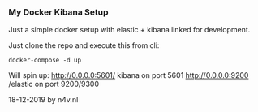 ### My Docker Kibana Setup

Just a simple docker setup with elastic + kibana linked for development. 

Just clone the repo and execute this from cli: 
```
docker-compose -d up 
```

Will spin up:
http://0.0.0.0:5601/ kibana on port 5601
http://0.0.0.0:9200 /elastic on port 9200/9300

18-12-2019 by n4v.nl
